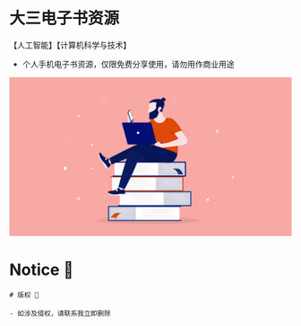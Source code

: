 # 大三电子书资源

【人工智能】【计算机科学与技术】

- 个人手机电子书资源，仅限免费分享使用，请勿用作商业用途

![just reading for life](https://github.com/hornhuang/electronic_book_resource/blob/master/assets/images/reading.jpg)

# Notice 🍔

```
# 版权 🍔

- 如涉及侵权，请联系我立即删除
```
